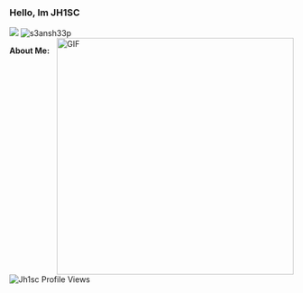 ### Hello, Im JH1SC
<img style="text-align: center" src="[https://discord.c99.nl/widget/theme-3/647976088894439454.png](https://discord.c99.nl/widget/theme-2/827435578487472138.png)">



<img src="https://github-profile-trophy.vercel.app/?username=Jh1sc&theme=onedark&margin-w=15&margin-h=15&column=7&v=2" alt="s3ansh33p" />


<img align="right" width=420px alt="GIF" src="https://media.giphy.com/media/3ohhwNqFMnb7wZgNnq/giphy.gif" />

**About Me:**

<p align="left"> <img src="https://komarev.com/ghpvc/?username=Jh1sc&label=Profile%20views&color=0e75b6&style=flat" alt="Jh1sc Profile Views" /> </p>
